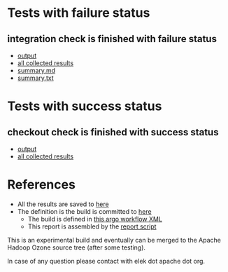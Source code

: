 # Tests with failure status

## integration check is finished with failure status

   * [output](https://raw.githubusercontent.com/elek/ozone-ci-03/master/pr/pr-hdds-2533-qchfw/integration/output.log)
   * [all collected results](https://github.com/elek/ozone-ci-03/tree/master/pr/pr-hdds-2533-qchfw/integration)
   * [summary.md](https://github.com/elek/ozone-ci-03/tree/master/pr/pr-hdds-2533-qchfw/integration/summary.md)
   * [summary.txt](https://github.com/elek/ozone-ci-03/tree/master/pr/pr-hdds-2533-qchfw/integration/summary.txt)



# Tests with success status

## checkout check is finished with success status

   * [output](https://raw.githubusercontent.com/elek/ozone-ci-03/master/pr/pr-hdds-2533-qchfw/checkout/output.log)
   * [all collected results](https://github.com/elek/ozone-ci-03/tree/master/pr/pr-hdds-2533-qchfw/checkout)




# References

 * All the results are saved to [here](https://github.com/elek/ozone-ci-03/tree/master/pr/pr-hdds-2533-qchfw/)
 * The definition is the build is committed to [here](https://github.com/elek/argo-ozone)
    * The build is defined in [this argo workflow XML](https://github.com/elek/argo-ozone/blob/master/ozone-build.yaml)
    * This report is assembled by the [report script](https://github.com/elek/argo-ozone/blob/master/scripts/report.sh)

This is an experimental build and eventually can be merged to the Apache Hadoop Ozone source tree (after some testing).

In case of any question please contact with elek dot apache dot org.
